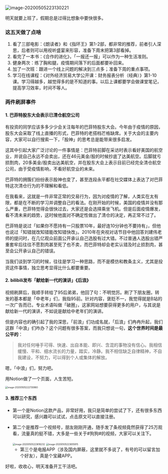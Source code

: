 ![image-20200505223130221](https://tva1.sinaimg.cn/large/007S8ZIlly1gehy3elei5j30rs0ewqhb.jpg)

明天就要上班了，假期总是过得比想象中要快很多。

### 这五天做了点啥

1. 看了三部电影：《朗读者》和《指环王》第1-2部，都非常的推荐，前者引人深思，后者则可以用视听盛宴来形容，准备下周末把第3部看掉。
2. 看完了一本书：《合作的进化》，「一报还一报」可以作为一种生活准则。
3. 健身两次：练了胸和腿，疫情期间落下的后面都要补回来。
4. 加了一次班：跟进一个线上问题的解决到三点多；准备下周的重点事项。
5. 学习在线课程：《对外经济贸易大学公开课：财务报表分析（经典）》第1-10课。学习得越多，越觉得多的是不知道的事。以后上课都要学会做课堂笔记，提高学习效率，时间不等人。

### 两件刷屏事件

#### 1. 巴菲特股东大会表示已清仓航空公司

有投资的同学应该多多少少会关注每年的巴菲特股东大会。今年由于疫情的原因，股东大会采取了线上直播的形式，巴菲特的老搭档芒格缺席。关于大会的主要内容，大家可以自行搜索一下，「股神」的思考总是能带来很多启发。

这其中引起大家广泛讨论的一件事情是：巴菲特前脚在采访时表示看好美国的航空业，并说自己永远不会卖出，还在46元美金/股的时候抄底了达美航空。后脚就亏损割肉，20多美金/股卖出达美航空，并在股东大会上表示目前已经完全清仓航空公司，由于受疫情影响，不看好航空业的未来。

巴菲特的拥簇们纷纷表示股神也变了，甚至连段永平都在社交媒体上表达了对巴菲特这次清仓行为的不理解和看低。

在我看来，这就是一件非常正常的交易行为，因为对疫情的了解，人类实在太有限，都是在不断的学习并调整自己的看法。在刚开始的时候，美国的疫情并没有那么严重，巴菲特觉得会很快过去，大家还是会选择乘坐飞机。但是后面疫情爆发，看不清未来的趋势，这时候他面对不确定性做出了清仓的决定，再正常不过了。

巴菲特是说过「如果你不愿持有一只股票10年，最好连10分钟也不要持有」，但他也说过「知错就改知错能改知错快改」。2010年在央视对话节目中他回答刘建伟老师的提问时，在几亿观众前面公开承认自己选股有过大错。不过普通人选股出错严重套牢后往往不愿割肉甚至死了也不卖，而巴菲特却会老实认错及时止损割肉，甚至会公开承认自己的错误。

当我们谈到学习的时候，往往是学习一种思路，而不是模仿和教条主义，尤其是投资这件事情，独立思考显得比什么都要重要。

#### 2. bilibili发布「献给新一代的演讲」《后浪》

视频刷屏后，我顺手转给了95后弟弟，他回了句：不明觉厉。刷了下朋友圈，转发的基本都是「中老年」们，我指95前。针对内容，褒贬不一，我觉得就是B站的一次广告而已，专业术语叫做「破圈」，这家网站想要获得更多的用户，与其说是献给新一代的演讲，不如说是献给中老年们的演讲。

但是内容也的确引起了我的深思，「前浪」们功成名就，「后浪」们冉冉升起，我们这群「中浪」们咋办？这个问题有很多答案，而我只想说一句，**这个世界时间是最公平的**：

>我对任何唾手可得、快速、出自本能、即兴、含混的事物没有信心。我相信缓慢、平和、细水流长的力量，踏实，冷静。我不相信缺乏自律精神，不自我建设，不努力，可以得到个人或集体的解放。

嗯，「中浪」们，努力吧。

用Notion做了一个页面，人生苦短。

<img src="https://tva1.sinaimg.cn/large/007S8ZIlly1gehxzay7juj30u01t0hby.jpg" alt="image-20200505222730860" style="zoom:50%;" />

#### 3. 推荐三个东西 

- 第一个是Notion这款产品，非常好用，我只是简单的尝试了下，还有很多东西可以研究，感兴趣可以试试，点击原文可以直接注册。

- 第二个是推荐一个视频号，朋友刚刚开通，随手发了条视频竟然获得了25万观看，流量真的挺不错，大多是一些关于#狗狗#的视频，大家可以关注下。

  <img src="https://tva1.sinaimg.cn/large/007S8ZIlly1gehy8d4n1bj30sz1bjhdt.jpg" alt="image-20200505223616232" style="zoom:50%;" />

  <img src="https://tva1.sinaimg.cn/large/007S8ZIlly1gehy91qo4pj30rm0zun4g.jpg" alt="image-20200505223655815" style="zoom:50%;" />

  - 第三个是电报APP（涉及国内屏蔽，这里就不多说了，有号的可以留言加个好友），真是个宝藏APP。

好啦，收收心，明天准备开工干活吧。



